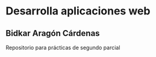# Desarrolla aplicaciones web
## Bidkar Aragón Cárdenas

Repositorio para prácticas de segundo parcial